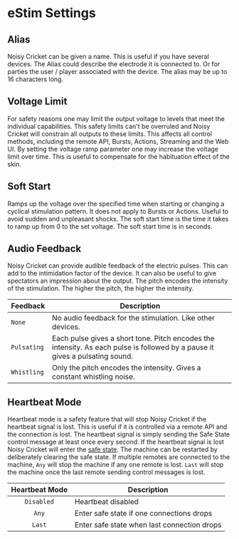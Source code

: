 # eStim Settings

## Alias

Noisy Cricket can be given a name. This is useful if you have several devices. The Alias could describe the electrode it is connected to. Or for parties the user / player associated with the device. The alias may be up to 16 characters long.

## Voltage Limit

For safety reasons one may limit the output voltage to levels that meet the individual capabilities. This safety limits can't be overruled and Noisy Cricket will constrain all outputs to these limits. This affects all control methods, including the remote API, Bursts, Actions, Streaming and the Web UI. By setting the voltage ramp parameter one may increase the voltage limit over time. This is useful to compensate for the habituation effect of the skin.

## Soft Start

Ramps up the voltage over the specified time when starting or changing a cyclical stimulation pattern. It does not apply to Bursts or Actions. Useful to avoid sudden and unpleasant shocks. The soft start time is the time it takes to ramp up from 0 to the set voltage. The soft start time is in seconds.

## Audio Feedback

Noisy Cricket can provide audible feedback of the electric pulses. This can add to the intimidation factor of the device. It can also be useful to give spectators an impression about the output. The pitch encodes the intensity of the stimulation. The higher the pitch, the higher the intensity.

| Feedback    | Description                                                                                                                  |
| ----------- | ---------------------------------------------------------------------------------------------------------------------------- |
| `None`      | No audio feedback for the stimulation. Like other devices.                                                                   |
| `Pulsating` | Each pulse gives a short tone. Pitch encodes the intensity. As each pulse is followed by a pause it gives a pulsating sound. |
| `Whistling` | Only the pitch encodes the intensity. Gives a constant whistling noise.                                                      |

## Heartbeat Mode

Heartbeat mode is a safety feature that will stop Noisy Cricket if the heartbeat signal is lost. This is useful if it is controlled via a remote API and the connection is lost. The heartbeat signal is simply sending the Safe State control message at least once every second. If the heartbeat signal is lost Noisy Cricket will enter the [safe state](../use-it/usage.md#safe-state). The machine can be restarted by deliberately clearing the safe state. If multiple remotes are connected to the machine, `Any` will stop the machine if any one remote is lost. `Last` will stop the machine once the last remote sending control messages is lost.

| Heartbeat Mode | Description                                 |
| :------------: | ------------------------------------------- |
|   `Disabled`   | Heartbeat disabled                          |
|     `Any`      | Enter safe state if one connections drops   |
|     `Last`     | Enter safe state when last connection drops |
